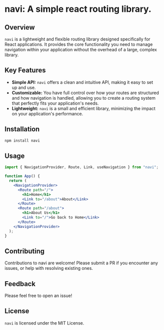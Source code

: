 # navi: A simple react routing library.

## Overview

`navi` is a lightweight and flexible routing library designed specifically for React applications. It provides the core functionality you need to manage navigation within your application without the overhead of a large, complex library.

## Key Features

- **Simple API:** `navi` offers a clean and intuitive API, making it easy to set up and use.
- **Customizable:** You have full control over how your routes are structured and how navigation is handled, allowing you to create a routing system that perfectly fits your application's needs.
- **Lightweight:** `navi` is a small and efficient library, minimizing the impact on your application's performance.

## Installation

```bash
npm install navi
```

## Usage

```jsx
import { NavigationProvider, Route, Link, useNavigation } from "navi";

function App() {
  return (
    <NavigationProvider>
      <Route path="/">
        <h1>Home</h1>
        <Link to="/about">About</Link>
      </Route>
      <Route path="/about">
        <h1>About Us</h1>
        <Link to="/">Go back to Home</Link>
      </Route>
    </NavigationProvider>
  );
}
```

## Contributing

Contributions to navi are welcome! Please submit a PR if you encounter any issues, or help with resolving existing ones.

## Feedback

Please feel free to open an issue!

## License

`navi` is licensed under the MIT License.
